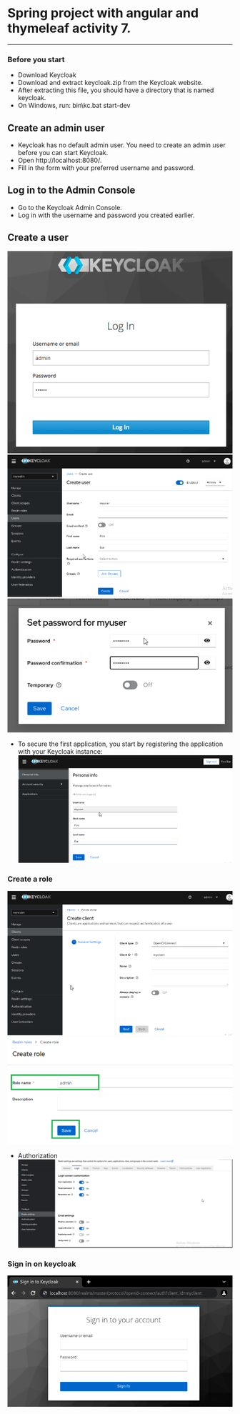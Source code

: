 # Spring project with angular and thymeleaf activity 7.
---------------------------------------
### Before you start
+ Download Keycloak
+ Download and extract keycloak.zip from the Keycloak website.
+ After extracting this file, you should have a directory that is named keycloak.
+ On Windows, run: bin\kc.bat start-dev
## Create an admin user
+ Keycloak has no default admin user. You need to create an admin user before you can start Keycloak.
+ Open http://localhost:8080/.
+ Fill in the form with your preferred username and password.
## Log in to the Admin Console
+ Go to the Keycloak Admin Console.
+ Log in with the username and password you created earlier.
## Create a user
![image](./capture/1.png)
![image](./capture/2.png)
![image](./capture/3.png)
+ To secure the first application, you start by registering the application with your Keycloak instance:
![image](./capture/4.png)
### Create a role 
![image](./capture/6.png)
![image](./capture/7.png)
+ Authorization 
![image](./capture/8.png)

### Sign in on keycloak
![image](./capture/9.png)